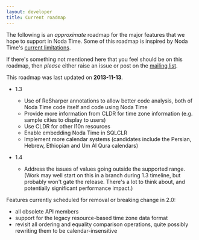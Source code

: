 ```yaml
---
layout: developer
title: Current roadmap
---
```


The following is an _approximate_ roadmap for the major features that
we hope to support in Noda Time.  Some of this roadmap is inspired by
Noda Time's [current limitations][].

[current limitations]: http://nodatime.org/userguide/limitations.html

If there's something not mentioned here that you feel should be on this
roadmap, then *please* either raise an issue or post on the
[mailing list](http://groups.google.com/group/noda-time).

This roadmap was last updated on **2013-11-13**.

- 1.3
  - Use of ReSharper annotations to allow better code analysis, both of Noda Time code itself and code using Noda Time
  - Provide more information from CLDR for time zone information
    (e.g. sample cities to display to users)
  - Use CLDR for other l10n resources
  - Enable embedding Noda Time in SQLCLR
  - Implement more calendar systems (candidates include the Persian, Hebrew, Ethiopian and Um Al Qura calendars)

- 1.4
  - Address the issues of values going outside the supported range. (Work may well start on this in a branch during 1.3 timeline, but probably won't gate the release. There's a lot to think about, and potentially significant performance impact.)

Features currently scheduled for removal or breaking change in 2.0:

   - all obsolete API members
   - support for the legacy resource-based time zone data format
   - revisit all ordering and equality comparison operations, quite possibly
     rewriting them to be calendar-insensitive
